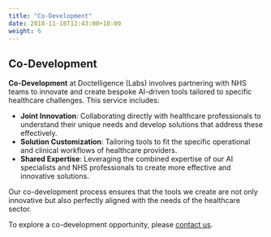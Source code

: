 ```yaml
---
title: "Co-Development"
date: 2018-11-18T12:43:00+10:00
weight: 6
---
```


## Co-Development

**Co-Development** at Doctelligence (Labs) involves partnering with NHS teams to innovate and create bespoke AI-driven tools tailored to specific healthcare challenges. This service includes:

- **Joint Innovation**: Collaborating directly with healthcare professionals to understand their unique needs and develop solutions that address these effectively.
- **Solution Customization**: Tailoring tools to fit the specific operational and clinical workflows of healthcare providers.
- **Shared Expertise**: Leveraging the combined expertise of our AI specialists and NHS professionals to create more effective and innovative solutions.

Our co-development process ensures that the tools we create are not only innovative but also perfectly aligned with the needs of the healthcare sector.

To explore a co-development opportunity, please [contact us](mailto:your-email@doctelligence.com).
